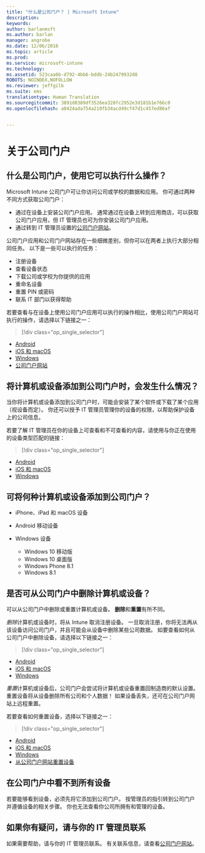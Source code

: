 ```yaml
---
title: "什么是公司门户？ | Microsoft Intune"
description: 
keywords: 
author: barlanmsft
ms.author: barlan
manager: angrobe
ms.date: 12/06/2016
ms.topic: article
ms.prod: 
ms.service: microsoft-intune
ms.technology: 
ms.assetid: 523caa6b-d792-4bb6-bddb-24b2479932d8
ROBOTS: NOINDEX,NOFOLLOW
ms.reviewer: jeffgilb
ms.suite: ems
translationtype: Human Translation
ms.sourcegitcommit: 3891d0389df3526ea328fc2952e3d181b1e766c0
ms.openlocfilehash: a0424ada754a210fb34acd49cf47d1c457ed86af


---
```


# <a name="about-the-company-portal"></a>关于公司门户

## <a name="what-is-the-company-portal-and-what-can-you-do-with-it"></a>什么是公司门户，使用它可以执行什么操作？
Microsoft Intune 公司门户可让你访问公司或学校的数据和应用。 你可通过两种不同方式获取公司门户：

- 通过在设备上安装公司门户应用。 通常通过在设备上转到应用商店，可以获取公司门户应用，但 IT 管理员也可为你安装公司门户应用。
- 通过转到 IT 管理员设置的[公司门户网站](http://portal.manage.microsoft.com)。

公司门户应用和公司门户网站存在一些细微差别，但你可以在两者上执行大部分相同任务。 以下是一些可以执行的任务：

- 注册设备
- 查看设备状态
- 下载公司或学校为你提供的应用
- 重命名设备
- 重置 PIN 或密码
- 联系 IT 部门以获得帮助

若要查看与在设备上使用公司门户应用可以执行的操作相比，使用公司门户网站可执行的操作，请选择以下链接之一：

> [!div class="op_single_selector"]
- [Android](using-your-android-device-with-intune.md)
- [iOS 和 macOS](using-your-ios-or-mac-os-x-device-with-intune.md)
- [Windows](using-your-windows-device-with-intune.md)
- [公司门户网站](using-the-intune-company-portal-website.md)

## <a name="what-happens-when-you-add-a-computer-or-device-to-the-company-portal"></a>将计算机或设备添加到公司门户时，会发生什么情况？
当你将计算机或设备添加到公司门户时，可能会安装了某个软件或下载了某个应用（视设备而定）。  你还可以授予 IT 管理员管理你的设备的权限，以帮助保护设备上的公司信息。

若要了解 IT 管理员在你的设备上可查看和不可查看的内容，请使用与你正在使用的设备类型匹配的链接：

> [!div class="op_single_selector"]
- [Android](what-happens-if-you-install-the-company-portal-app-and-enroll-your-device-in-intune-android.md)
- [iOS 和 macOS](what-happens-if-you-install-the-company-portal-app-and-enroll-your-device-in-intune-ios.md)
- [Windows](what-can-your-it-administrator-see-when-you-enroll-your-device-in-intune-windows.md)

## <a name="what-kind-of-computers-or-devices-can-you-add-to-the-company-portal"></a>可将何种计算机或设备添加到公司门户？

-   iPhone、iPad 和 macOS 设备

-   Android 移动设备

-   Windows 设备
    -   Windows 10 移动版
    -   Windows 10 桌面版
    -   Windows Phone 8.1
    -   Windows 8.1

## <a name="can-you-remove-a-computer-or-device-from-the-company-portal"></a>是否可从公司门户中删除计算机或设备？
可以从公司门户中删除或重置计算机或设备。 **删除**和**重置**有所不同。

*删除*计算机或设备时，将从 Intune 取消注册设备。 一旦取消注册，你将无法再从该设备访问公司门户，并且可能会从设备中删除某些公司数据。 如要查看如何从公司门户中删除设备，请选择以下链接之一：

> [!div class="op_single_selector"]
- [Android](unenroll-your-device-from-intune-android.md)
- [iOS 和 macOS](unenroll-your-device-from-intune-ios.md)
- [Windows](unenroll-your-device-from-intune-windows.md)

*重置*计算机或设备后，公司门户会尝试将计算机或设备重置回制造商的默认设置。 重置设备将从设备删除所有公司和个人数据！ 如果设备丢失，还可在公司门户网站上远程重置。

若要查看如何重置设备，选择以下链接之一：

> [!div class="op_single_selector"]
- [Android](reset-erase-your-lost-or-stolen-device-android.md)
- [iOS 和 macOS](reset-erase-your-lost-or-stolen-device-ios.md)
- [Windows](reset-erase-your-lost-or-stolen-device-windows.md)
- [从公司门户网站重置设备](reset-your-device-cpwebsite.md)

## <a name="you-do-not-see-all-of-your-devices-in-the-company-portal"></a>在公司门户中看不到所有设备
若要能够看到设备，必须先将它添加到公司门户。 按管理员的指引转到公司门户并遵循设备的相关步骤。 你也无法查看你公司所拥有和管理的设备。

## <a name="if-you-have-questions-contact-your-it-administrator"></a>如果你有疑问，请与你的 IT 管理员联系
如果需要帮助，请与你的 IT 管理员联系。 有关联系信息，请查看[公司门户网站](http://portal.manage.microsoft.com)。



<!--HONumber=Dec16_HO1-->


